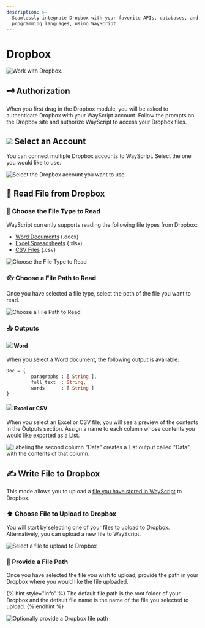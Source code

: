 ```yaml
---
description: >-
  Seamlessly integrate Dropbox with your favorite APIs, databases, and
  programming languages, using WayScript.
---
```


# Dropbox

![Work with Dropbox.](../../.gitbook/assets/dropbox.png)

## 🗝 Authorization

When you first drag in the Dropbox module, you will be asked to authenticate Dropbox with your WayScript account. Follow the prompts on the Dropbox site and authorize WayScript to access your Dropbox files.

## ![](../../.gitbook/assets/dropbox.png) Select an Account

You can connect multiple Dropbox accounts to WayScript. Select the one you would like to use.

![Select the Dropbox account you want to use.](../../.gitbook/assets/select_an_account_dropbox%20%281%29%20%281%29%20%282%29%20%282%29%20%282%29%20%282%29%20%282%29%20%281%29.png)

## 📖 Read File from Dropbox

### 📁 Choose the File Type to Read

WayScript currently supports reading the following file types from Dropbox:

* [Word Documents](word.md) \(.docx\)
* [Excel Spreadsheets](excel.md) \(.xlsx\)
* [CSV Files](csv.md) \(.csv\)

![Choose the File Type to Read](../../.gitbook/assets/choose_file_type.png)

### 👓 Choose a File Path to Read

Once you have selected a file type, select the path of the file you want to read.

![Choose a File Path to Read](../../.gitbook/assets/choose_a_file_path.png)

### 📤 Outputs

#### ![](../../.gitbook/assets/word.png) Word

When you select a Word document, the following output is available:

```graphql
Doc = {
         paragraphs : [ String ],  
         full_text  : String, 
         words      : [ String ]
}
```

#### ![](../../.gitbook/assets/excel_128x128.png) Excel or CSV

When you select an Excel or CSV file, you will see a preview of the contents in the Outputs section. Assign a name to each column whose contents you would like exported as a List.

![Labeling the second column &quot;Data&quot; creates a List output called &quot;Data&quot; with the contents of that column.](../../.gitbook/assets/screen-shot-2019-07-17-at-9.09.19-am.png)

## ✍ Write File to Dropbox

This mode allows you to upload a [file you have stored in WayScript](../../getting_started/file-system.md) to Dropbox.

### ⬆ Choose File to Upload to Dropbox

You will start by selecting one of your files to upload to Dropbox. Alternatively, you can upload a new file to WayScript.

![Select a file to upload to Dropbox](../../.gitbook/assets/choose_file_to_upload.png)

### 📂 Provide a File Path

Once you have selected the file you wish to upload, provide the path in your Dropbox where you would like the file uploaded.

{% hint style="info" %}
The default file path is the root folder of your Dropbox and the default file name is the name of the file you selected to upload.
{% endhint %}

![Optionally provide a Dropbox file path](../../.gitbook/assets/screen-shot-2021-05-05-at-3.42.30-pm.png)

